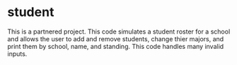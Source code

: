 # student
This is a partnered project.
This code simulates a student roster for a school and allows the user to add and remove students, change thier majors, and print them by school, name, and standing.
This code handles many invalid inputs.
